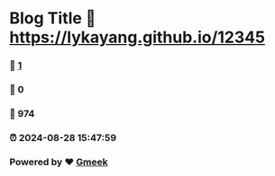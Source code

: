# Blog Title :link: https://lykayang.github.io/12345 
### :page_facing_up: [1](https://lykayang.github.io/12345/tag.html) 
### :speech_balloon: 0 
### :hibiscus: 974 
### :alarm_clock: 2024-08-28 15:47:59 
### Powered by :heart: [Gmeek](https://github.com/Meekdai/Gmeek)
